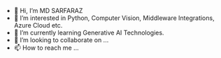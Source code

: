 - 👋 Hi, I’m MD SARFARAZ
- 👀 I’m interested in Python, Computer Vision, Middleware Integrations, Azure Cloud etc.
- 🌱 I’m currently learning Generative AI Technologies.
- 💞️ I’m looking to collaborate on ...
- 📫 How to reach me ...

